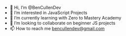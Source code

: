 - 👋 Hi, I’m @BenCullenDev
- 👀 I’m interested in JavaScript Projects
- 🌱 I’m currently learning with Zero to Mastery Academy
- 💞️ I’m looking to collaborate on beginner JS projects
- 📫 How to reach me bencullendev@gmail.com

<!---
BenCullenDev/BenCullenDev is a ✨ special ✨ repository because its `README.md` (this file) appears on your GitHub profile.
You can click the Preview link to take a look at your changes.
--->
